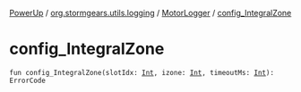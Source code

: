[PowerUp](../../index.md) / [org.stormgears.utils.logging](../index.md) / [MotorLogger](index.md) / [config_IntegralZone](./config_-integral-zone.md)

# config_IntegralZone

`fun config_IntegralZone(slotIdx: `[`Int`](https://kotlinlang.org/api/latest/jvm/stdlib/kotlin/-int/index.html)`, izone: `[`Int`](https://kotlinlang.org/api/latest/jvm/stdlib/kotlin/-int/index.html)`, timeoutMs: `[`Int`](https://kotlinlang.org/api/latest/jvm/stdlib/kotlin/-int/index.html)`): ErrorCode`